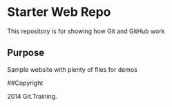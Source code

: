 # Starter Web Repo

This repository is for showing how Git and GitHub work

## Purpose

Sample website with plenty of files for demos

##Copyright

2014 Git.Training.
